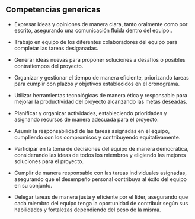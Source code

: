 ## Competencias genericas ##
- Expresar ideas y opiniones de manera clara, tanto oralmente como por escrito, asegurando una comunicación fluida dentro del equipo..  

- Trabajo en equipo de los diferentes colaboradores del equipo para completar las tareas desiganadas.  

- Generar ideas nuevas para proponer soluciones a desafíos o posibles contratiempos del proyecto.  

- Organizar y gestionar el tiempo de manera eficiente, priorizando tareas para cumplir con plazos y objetivos establecidos en el cronograma.  

- Utilizar herramientas tecnológicas de manera ética y responsable para mejorar la productividad del proyecto alcanzando las metas deseadas.  

- Planificar y organizar actividades, estableciendo prioridades y asignando recursos de manera adecuada para el proyecto.  

- Asumir la responsabilidad de las tareas asignadas en el equipo, cumpliendo con los compromisos y contribuyendo equitativamente.  

- Participar en la toma de decisiones del equipo de manera democrática, considerando las ideas de todos los miembros y eligiendo las mejores soluciones para el proyecto.

- Cumplir de manera responsable con las tareas individuales asignadas, asegurando que el desempeño personal contribuya al éxito del equipo en su conjunto.  

- Delegar tareas de manera justa y eficiente por el lider, asegurando que cada miembro del equipo tenga la oportunidad de contribuir según sus habilidades y fortalezas dependiendo del peso de la misma.

